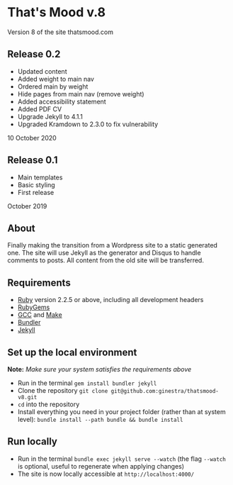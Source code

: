 # That's Mood v.8
Version 8 of the site thatsmood.com

## Release 0.2
* Updated content
* Added weight to main nav
* Ordered main by weight
* Hide pages from main nav (remove weight)
* Added accessibility statement
* Added PDF CV
* Upgrade Jekyll to 4.1.1
* Upgraded Kramdown to 2.3.0 to fix vulnerability

10 October 2020

## Release 0.1
* Main templates
* Basic styling
* First release

October 2019

## About
Finally making the transition from a Wordpress site to a static generated one.
The site will use Jekyll as the generator and Disqus to handle comments to posts.
All content from the old site will be transferred.


## Requirements
* [Ruby](https://www.ruby-lang.org/en/downloads/) version 2.2.5 or above, including all development headers
* [RubyGems](https://rubygems.org/pages/download)
* [GCC](https://gcc.gnu.org/install/) and [Make](https://www.gnu.org/software/make/)
* [Bundler](https://bundler.io/)
* [Jekyll](https://jekyllrb.com/)

## Set up the local environment
**Note:** _Make sure your system satisfies the requirements above_

* Run in the terminal `gem install bundler jekyll`
* Clone the repository `git clone git@github.com:ginestra/thatsmood-v8.git`
* `cd` into the repository
* Install everything you need in your project folder (rather than at system level): `bundle install --path bundle && bundle install`

## Run locally

* Run in the terminal `bundle exec jekyll serve --watch` (the flag `--watch` is optional, useful to regenerate when applying changes)
* The site is now locally accessible at `http://localhost:4000/`